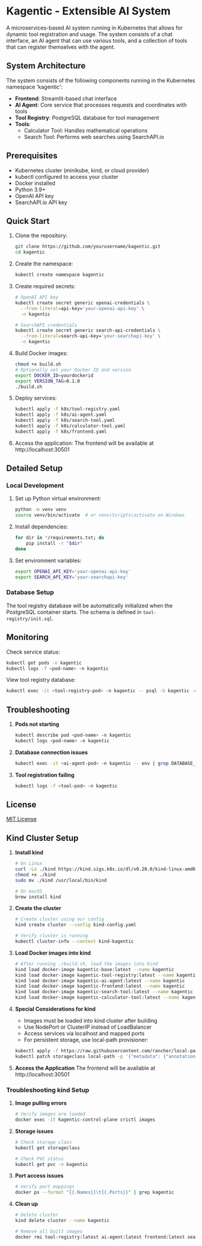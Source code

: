 # Kagentic - Extensible AI System

A microservices-based AI system running in Kubernetes that allows for dynamic tool registration and usage. The system consists of a chat interface, an AI agent that can use various tools, and a collection of tools that can register themselves with the agent.

## System Architecture

The system consists of the following components running in the Kubernetes namespace 'kagentic':

- **Frontend**: Streamlit-based chat interface
- **AI Agent**: Core service that processes requests and coordinates with tools
- **Tool Registry**: PostgreSQL database for tool management
- **Tools**:
  - Calculator Tool: Handles mathematical operations
  - Search Tool: Performs web searches using SearchAPI.io

## Prerequisites

- Kubernetes cluster (minikube, kind, or cloud provider)
- kubectl configured to access your cluster
- Docker installed
- Python 3.9+
- OpenAI API key
- SearchAPI.io API key

## Quick Start

1. Clone the repository:
    ```bash
    git clone https://github.com/yourusername/kagentic.git
    cd kagentic
    ```

2. Create the namespace:
    ```bash
    kubectl create namespace kagentic
    ```

3. Create required secrets:
    ```bash
    # OpenAI API key
    kubectl create secret generic openai-credentials \
      --from-literal=api-key='your-openai-api-key' \
      -n kagentic

    # SearchAPI credentials
    kubectl create secret generic search-api-credentials \
      --from-literal=search-api-key='your-searchapi-key' \
      -n kagentic
    ```

4. Build Docker images:
    ```bash
    chmod +x build.sh
    # Optionally set your Docker ID and version
    export DOCKER_ID=yourdockerid
    export VERSION_TAG=0.1.0
    ./build.sh
    ```

5. Deploy services:
    ```bash
    kubectl apply -f k8s/tool-registry.yaml
    kubectl apply -f k8s/ai-agent.yaml
    kubectl apply -f k8s/search-tool.yaml
    kubectl apply -f k8s/calculator-tool.yaml
    kubectl apply -f k8s/frontend.yaml
    ```

6. Access the application:
    The frontend will be available at http://localhost:30501

## Detailed Setup

### Local Development

1. Set up Python virtual environment:
    ```bash
    python -m venv venv
    source venv/bin/activate  # or venv\Scripts\activate on Windows
    ```

2. Install dependencies:
    ```bash
    for dir in */requirements.txt; do
        pip install -r "$dir"
    done
    ```

3. Set environment variables:
    ```bash
    export OPENAI_API_KEY='your-openai-api-key'
    export SEARCH_API_KEY='your-searchapi-key'
    ```

### Database Setup

The tool registry database will be automatically initialized when the PostgreSQL container starts. The schema is defined in `tool-registry/init.sql`.

## Monitoring

Check service status:
```bash
kubectl get pods -n kagentic
kubectl logs -f <pod-name> -n kagentic
```

View tool registry database:
```bash
kubectl exec -it <tool-registry-pod> -n kagentic -- psql -U kagentic -d tool_registry
```

## Troubleshooting

1. **Pods not starting**
    ```bash
    kubectl describe pod <pod-name> -n kagentic
    kubectl logs <pod-name> -n kagentic
    ```

2. **Database connection issues**
    ```bash
    kubectl exec -it <ai-agent-pod> -n kagentic -- env | grep DATABASE_URL
    ```

3. **Tool registration failing**
    ```bash
    kubectl logs -f <tool-pod> -n kagentic
    ```

## License

[MIT License](LICENSE)

## Kind Cluster Setup

1. **Install kind**
    ```bash
    # On Linux
    curl -Lo ./kind https://kind.sigs.k8s.io/dl/v0.20.0/kind-linux-amd64
    chmod +x ./kind
    sudo mv ./kind /usr/local/bin/kind

    # On macOS
    brew install kind
    ```

2. **Create the cluster**
    ```bash
    # Create cluster using our config
    kind create cluster --config kind-config.yaml

    # Verify cluster is running
    kubectl cluster-info --context kind-kagentic
    ```

3. **Load Docker images into kind**
    ```bash
    # After running ./build.sh, load the images into kind
    kind load docker-image kagentic-base:latest --name kagentic
    kind load docker-image kagentic-tool-registry:latest --name kagentic
    kind load docker-image kagentic-ai-agent:latest --name kagentic
    kind load docker-image kagentic-frontend:latest --name kagentic
    kind load docker-image kagentic-search-tool:latest --name kagentic
    kind load docker-image kagentic-calculator-tool:latest --name kagentic
    ```

4. **Special Considerations for kind**
    - Images must be loaded into kind cluster after building
    - Use NodePort or ClusterIP instead of LoadBalancer
    - Access services via localhost and mapped ports
    - For persistent storage, use local-path provisioner:
    ```bash
    kubectl apply -f https://raw.githubusercontent.com/rancher/local-path-provisioner/master/deploy/local-path-storage.yaml
    kubectl patch storageclass local-path -p '{"metadata": {"annotations":{"storageclass.kubernetes.io/is-default-class":"true"}}}'
    ```

5. **Access the Application**
    The frontend will be available at http://localhost:30501

### Troubleshooting kind Setup

1. **Image pulling errors**
    ```bash
    # Verify images are loaded
    docker exec -it kagentic-control-plane crictl images
    ```

2. **Storage issues**
    ```bash
    # Check storage class
    kubectl get storageclass
    
    # Check PVC status
    kubectl get pvc -n kagentic
    ```

3. **Port access issues**
    ```bash
    # Verify port mappings
    docker ps --format "{{.Names}}\t{{.Ports}}" | grep kagentic
    ```

4. **Clean up**
    ```bash
    # Delete cluster
    kind delete cluster --name kagentic
    
    # Remove all built images
    docker rmi tool-registry:latest ai-agent:latest frontend:latest search-tool:latest calculator-tool:latest
    ```